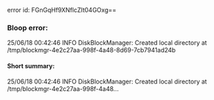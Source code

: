 error id: FGnGqHf9XNflcZIt04GOxg==
### Bloop error:

25/06/18 00:42:46 INFO DiskBlockManager: Created local directory at /tmp/blockmgr-4e2c27aa-998f-4a48-8d69-7cb7941ad24b
#### Short summary: 

25/06/18 00:42:46 INFO DiskBlockManager: Created local directory at /tmp/blockmgr-4e2c27aa-998f-4a48...